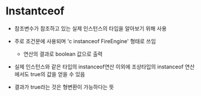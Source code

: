 # Instantceof

- 참조변수가 참조하고 있는 실제 인스턴스의 타입을 알아보기 위해 사용

- 주로 조건문에 사용되며 'c instanceof  FireEngine' 형태로 쓰임

  - 연산의 결과로 boolean 값으로 출력

- 실제 인스턴스와 같은 타입의 instanceof연산 이외에 조상타입의 instanceof 연산에서도 true의 값을 얻을 수 있음

- 결과가 true라는 것은 형변환이 가능하다는 뜻

  
